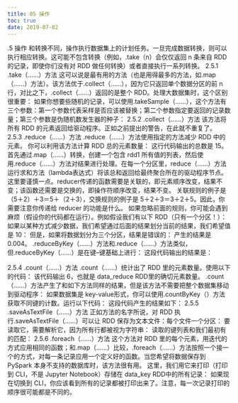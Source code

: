 ```yaml
---
title: 05 操作
toc: true
date: 2019-07-02
---
```

.5 操作
和转换不同，操作执行数据集上的计划任务。一旦完成数据转换，则可以执行相应转换。这可能不包含转换（例如，.take（n）会仅仅返回 n 条来自 RDD 的记录，即使你们没有对 RDD 做任何转换）或者直接执行一系列转换。
2.5.1 .take（……）方法
这可以说是最有用的方法（也是用得最多的方法，如.map（……）方法）。该方法优于.collect（……），因为它只返回单个数据分区的前 n 行，对比之下，.collect（……）返回的是整个 RDD。处理大数据集时，这个区别很重要：
如果你想要些随机的记录，可以使用.takeSample（……），这个方法有三个参数：第一个参数代表采样是否应该被替换；第二个参数指定要返回的记录数量；第三个参数是伪随机数发生器的种子：
2.5.2 .collect（……）方法
该方法将所有 RDD 的元素返回给驱动程序。正如之前提出的警告，在此就不重复了。
2.5.3 .reduce（……）方法
.reduce（……）方法使用指定的方法减少 RDD 中的元素。
你可以利用该方法计算 RDD 总的元素数量：
这行代码输出的总数是 15。
首先通过.map（……）转换，创建一个包含 rdd1 所有值的列表，然后使用.reduce（……）方法对结果进行处理。在每一个分区里，reduce（……）方法运行求和方法（lambda表达式）将该总和返回给最终聚合所在的驱动程序节点。这里要谨慎一点。reducer传递的函数需要是关联的，即元素顺序改变，结果不变；该函数还需要是交换的，即操作符顺序改变，结果不变。
关联规则的例子是（5＋2）＋3＝5＋（2＋3），交换规则的例子是 5＋2＋3＝3＋2＋5。因此，你需要注意你传递给 reducer 的功能是什么。
如果忽略前面的规则，你可能会遇到麻烦（假设你的代码都在运行）。例如假设我们有以下 RDD（只有一个分区！）：
如果以某种方式减少数据，我们希望通过后面的结果划分当前的结果，我们希望值是 10：
但是，如果将数据划分为三个分区，结果是错误的：
产生的结果是 0.004。
.reduceByKey（……）方法和.reduce（……）方法类似，但.reduceByKey（……）是在键–键基础上进行：
这段代码输出的结果是：


2.5.4 .count（……）方法
.count（……）统计出了 RDD 里的元素数量。使用以下的代码：
该代码输出 6，也就是 data_reduce RDD里的确切元素数量。
.count（……）方法产生了和如下方法同样的结果，但是该方法不需要把整个数据集移动到驱动程序：
如果数据集是 key-value形式，你可以使用.countByKey（）方法获取不同键的计数。运行以下代码：
这段代码产生的结果如下：
2.5.5 .saveAsTextFile（……）方法
正如方法的名字所说，对 RDD 执行.saveAsTextFile（……）可以让 RDD 保存为文本文件：每个文件一个分区：
要读取它，需要解析它，因为所有行都被视为字符串：
读取的键列表和我们最初有的匹配：
2.5.6 .foreach（……）方法
这个方法对 RDD 里的每个元素，用迭代的方式应用相同的函数；和.map（……）比较，.foreach（……）方法按照一个接一个的方式，对每一条记录应用一个定义好的函数。当您希望将数据保存到 PySpark 本身不支持的数据库时，该方法很有用。
这里，我们用它来打印（打印到 CLI，不是 Jupyter Notebook）存储在 data_key RDD中的所有记录：
如果现在切换到 CLI，你应该看到所有的记录都被打印出来了。注意，每一次记录打印的顺序很可能都是不同的。
